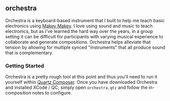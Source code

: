 ## orchestra

Orchestra is a keyboard-based instrument that I built to help me teach basic electronics using [Makey Makey](http://makeymakey.com). I love using sound and music to teach electronics, but as I've learned the hard way over the years, in a group setting it can be difficult for participants with varying musical experience to collaborate and generate compositions. Orchestra helps alleviate that tension by allowing for multiple synced "instruments" that all produce sound that is complementary.

### Getting Started
Orchestra is a pretty rough tool at this point and thus you'll need to run it yourself within [Quartz Composer](). Once you have downloaded Orchestra and installed XCode / QC, simply open `orchestra.qtz` and follow the in-composition notes to configure.